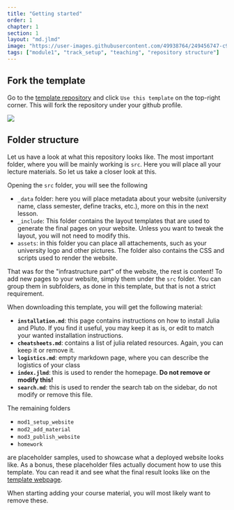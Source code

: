 ```yaml
---
title: "Getting started"
order: 1
chapter: 1
section: 1
layout: "md.jlmd"
image: "https://user-images.githubusercontent.com/49938764/249456747-c93b41a0-308a-4ad4-9afb-6ce3309633d1.png"
tags: ["module1", "track_setup", "teaching", "repository structure"]
---
```


## Fork the template

Go to the [template repository](https://github.com/juliapluto/computational-thinking-template) and click `Use this template` on the top-right corner. This will fork the repository under your github profile.

![](https://user-images.githubusercontent.com/49938764/249456747-c93b41a0-308a-4ad4-9afb-6ce3309633d1.png)

## Folder structure

Let us have a look at what this repository looks like. The most important folder, where you will be mainly working is `src`. Here you will place all your lecture materials. So let us take a closer look at this.

Opening the `src` folder, you will see the following

- `_data` folder: here you will place metadata about your website (university name, class semester, define tracks, etc.), more on this in the next lesson.
- `_include`: This folder contains the layout templates that are used to generate the final pages on your website. Unless you want to tweak the layout, you will not need to modify this.
- `assets`: in this folder you can place all attachements, such as your university logo and other pictures. The folder also contains the CSS and scripts used to render the website.

That was for the "infrastructure part" of the website, the rest is content! To add new pages to your website, simply them under the `src` folder. You can group them in subfolders, as done in this template, but that is not a strict requirement.

When downloading this template, you will get the following material:

- **`installation.md`**: this page contains instructions on how to install Julia and Pluto. If you find it useful, you may keep it as is, or edit to match your wanted installation instructions.
- **`cheatsheets.md`**: contains a list of julia related resources. Again, you can keep it or remove it.
- **`logistics.md`**: empty markdown page, where you can describe the logistics of your class
- **`index.jlmd`**: this is used to render the homepage. **Do not remove or modify this!**
- **`search.md`**: this is used to render the search tab on the sidebar, do not modify or remove this file.

The remaining folders

- `mod1_setup_website`
- `mod2_add_material`
- `mod3_publish_website`
- `homework`

are placeholder samples, used to showcase what a deployed website looks like. As a bonus, these placeholder files actually document how to use this template.  You can read it and see what the final result looks like on the [template webpage](https://juliapluto.github.io/computational-thinking-template).

When starting adding your course material, you will most likely want to remove these.